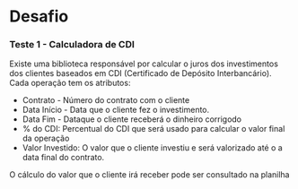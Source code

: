 # Desafio

### Teste 1 - Calculadora de CDI
Existe uma biblioteca responsável por calcular o juros dos investimentos dos clientes baseados em CDI (Certificado de Depósito Interbancário). 
Cada operação tem os atributos:
* Contrato - Número do contrato com o cliente
* Data Início - Data que o cliente fez o investimento.
* Data Fim - Dataque o cliente receberá o dinheiro corrigodo
* % do CDI: Percentual do CDI que será usado para calcular o valor final da operação
* Valor Investido: O valor que o cliente investiu e será valorizado até o a data final do contrato.

O cálculo do valor que o cliente irá receber pode ser consultado na planilha 
